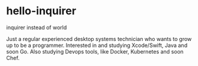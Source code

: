 # hello-inquirer
inquirer instead of world

Just a regular experienced desktop systems technician who wants to grow up to be a programmer. Interested in and studying Xcode/Swift, Java and soon Go. Also studying Devops tools, like Docker, Kubernetes and soon Chef.
